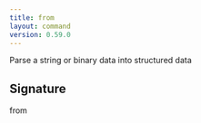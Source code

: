```yaml
---
title: from
layout: command
version: 0.59.0
---
```


Parse a string or binary data into structured data

## Signature

from 

